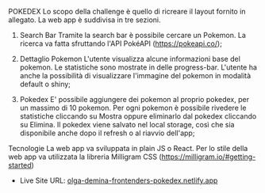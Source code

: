 POKEDEX
Lo scopo della challenge è quello di ricreare il layout fornito in allegato.
La web app è suddivisa in tre sezioni.

1. Search Bar
   Tramite la search bar è possibile cercare un Pokemon. La ricerca va fatta sfruttando l'API PokéAPI (https://pokeapi.co/);

2. Dettaglio Pokemon
   L'utente visualizza alcune informazioni base del pokemon. Le statistiche sono mostrate in delle progress-bar. L'utente ha anche la possibilità di visualizzare l'immagine del pokemon in modalità default o shiny;

3. Pokedex
   E' possibile aggiungere dei pokemon al proprio pokedex, per un massimo di 10 pokemon. Per ogni pokemon è possibile rivedere le statistiche cliccando su Mostra oppure eliminarlo dal pokedex cliccando su Elimina. Il pokedex viene salvato nel local storage, così che sia disponibile anche dopo il refresh o al riavvio dell'app;

Tecnologie
La web app va sviluppata in plain JS o React. Per lo stile della web app va utilizzata la libreria Milligram CSS (https://milligram.io/#getting-started)

- Live Site URL: [olga-demina-frontenders-pokedex.netlify.app](https://olga-demina-frontenders-pokedex.netlify.app/)
